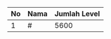| No | Nama            | Jumlah Level |
|----|-----------------|--------------|
| 1  | #    |    5600        |
